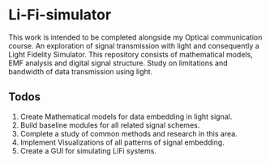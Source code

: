 # Li-Fi-simulator
This work is intended to be completed alongside my Optical communication course.
An exploration of signal transmission with light and consequently a Light Fidelity Simulator.
This repository consists of mathematical models, EMF analysis and digital signal structure.
Study on limitations and bandwidth of data transmission using light.
## Todos
1. Create Mathematical models for data embedding in light signal.
2. Build baseline modules for all related signal schemes.
3. Complete a study of common methods and research in this area.
4. Implement Visualizations of all patterns of signal embedding.
5. Create a GUI for simulating LiFi systems.
